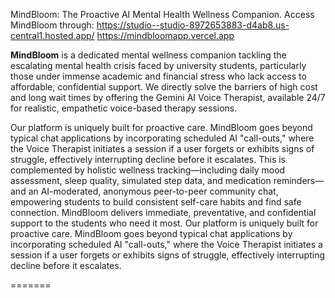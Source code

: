 MindBloom: The Proactive AI Mental Health Wellness Companion.
Access MindBloom through: https://studio--studio-8972653883-d4ab8.us-central1.hosted.app/
                          https://mindbloomapp.vercel.app 

<b>MindBloom</b> is a dedicated mental wellness companion tackling the escalating mental health crisis faced by university students, particularly those under immense academic and financial stress who lack access to affordable, confidential support. We directly solve the barriers of high cost and long wait times by offering the Gemini AI Voice Therapist, available 24/7 for realistic, empathetic voice-based therapy sessions.

Our platform is uniquely built for proactive care. MindBloom goes beyond typical chat applications by incorporating scheduled AI "call-outs," where the Voice Therapist initiates a session if a user forgets or exhibits signs of struggle, effectively interrupting decline before it escalates. This is complemented by holistic wellness tracking—including daily mood assessment, sleep quality, simulated step data, and medication reminders—and an AI-moderated, anonymous peer-to-peer community chat, empowering students to build consistent self-care habits and find safe connection. MindBloom delivers immediate, preventative, and confidential support to the students who need it most. Our platform is uniquely built for proactive care. MindBloom goes beyond typical chat applications by incorporating scheduled AI "call-outs," where the Voice Therapist initiates a session if a user forgets or exhibits signs of struggle, effectively interrupting decline before it escalates.

=======
